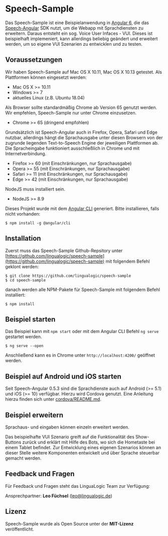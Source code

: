 # Speech-Sample

Das Speech-Sample ist eine Beispielanwendung in [Angular 6](https://angular.io/), die das [Speech-Angular](https://github.com/lingualogic/speech-angular) SDK nutzt, um die Webapp mit Sprachdiensten zu erweitern. Daraus entsteht ein sog. Voice User Infaces - VUI. Dieses ist beispielhaft implemeniert, kann allerdings beliebig geändert und erweitert werden, um so eigene VUI Szenarien zu entwicklen und zu testen.

## Voraussetzungen

Wir haben Speech-Sample auf Mac OS X 10.11, Mac OS X 10.13 getestet. Als Plattformen können eingesetzt werden:

- Mac OS X >= 10.11
- Windows >= 7
- aktuelles Linux (z.B. Ubuntu 18.04)

Als Browser sollte standardmäßig Chrome ab Version 65 genutzt werden. Wir empfehlen, Speech-Sample nur unter Chrome einzusetzen.

- Chrome >= 65 (dringend empfohlen)

Grundsätzlich ist Speech-Angular auch in Firefox, Opera, Safari und Edge nutzbar, allerdings hängt die Sprachausgabe unter diesen Browsern von der zugrunde liegenden Text-to-Speech Engine der jeweiligen Plattformen ab. Die Spracheingabe funktioniert ausschließlich in Chrome und mit Internetverbindung. 

- Firefox >= 60 (mit Einschränkungen, nur Sprachausgabe)
- Opera >= 55 (mit Einschränkungen, nur Sprachausgabe)
- Safari >= 11 (mit Einschränkungen, nur Sprachausgabe)
- Edge >= 42 (mit Einschränkungen, nur Sprachausgabe)

NodeJS muss installiert sein.

- NodeJS >= 8.9

Dieses Projekt wurde mit dem [Angular CLI](https://github.com/angular/angular-cli) generiert.
Bitte installieren, falls nicht vorhanden:

	$ npm install -g @angular/cli
	
## Installation

Zuerst muss das Speech-Sample Github-Repsitory unter [https://github.com/lingualogic/speech-sample](https://github.com/lingualogic/speech-sample) mit folgendem Befehl geklont werden:

    $ git clone https://github.com/lingualogic/speech-sample
    $ cd speech-sample

danach werden alle NPM-Pakete für Speech-Sample mit folgendem Befehl installiert:

    $ npm install


## Beispiel starten

Das Beispiel kann mit `npm start` oder mit dem Angular CLI Befehl `ng serve` gestartet werden.

	$ ng serve --open
	
Anschließend kann es in Chrome unter `http://localhost:4200/` geöffnet werden.

## Beispiel auf Android und iOS starten

Seit Speech-Angular 0.5.3 sind die Sprachdienste auch auf Android (>= 5.1) und iOS (>= 10) verfügbar. Hierzu wird Cordova genutzt. Eine Anleitung hierzu finden sich unter [cordova/README.md](./cordova/README.md).

## Beispiel erweitern

Sprachaus- und eingaben können einzeln erweitert werden.

Das beispielhafte VUI Szenario greift auf die Funktionalität des Show-Buttons zurück und erklärt mit Hilfe des Bots, wo sich die Hometaste bei einem Tablet befindet. Zur Entwicklung eines eigenen Szenarios können an dieser Stelle weitere Komponenten entwickelt und über Sprache steuerbar gemacht werden.

## Feedback und Fragen 

Für Feedback und Fragen steht das LinguaLogic Team zur Verfügung: 

Ansprechpartner: **Leo Füchsel** (leo@lingualogic.de)

## Lizenz

Speech-Sample wurde als Open Source unter der **MIT-Lizenz** veröffentlicht.
